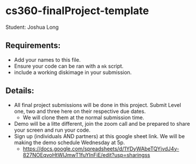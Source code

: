 # cs360-finalProject-template

Student: Joshua Long

## Requirements:

- Add your names to this file.
- Ensure your code can be ran with a `mk` script.
- include a working diskimage in your submission.

## Details:

- All final project submissions will be done in this project. Submit Level one, two and three here on their respective due dates.
  - We will clone them at the normal submission time.
- Demo will be a litte different, join the zoom call and be prepared to share your screen and run your code.
- Sign up (individuals AND partners) at this google sheet link. We will be making the demo schedule Wednesday at 5p.
  - https://docs.google.com/spreadsheets/d/1YDyWAbeTQYjvdJ4y-827NOEqvoHtWIJmwT1fuYInFiE/edit?usp=sharingss
